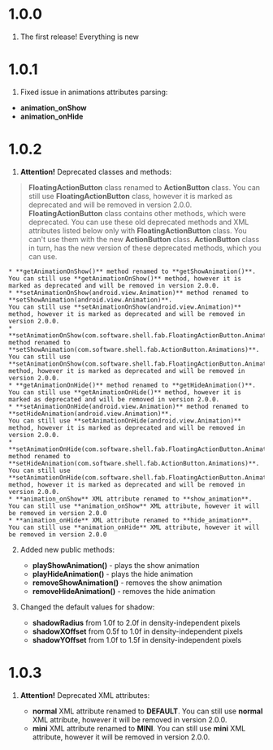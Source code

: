 # 1.0.0

1. The first release! Everything is new

# 1.0.1

1. Fixed issue in animations attributes parsing:

* **animation_onShow**
* **animation_onHide**
	
# 1.0.2

1. **Attention!** Deprecated classes and methods:
> **FloatingActionButton** class renamed to **ActionButton** class. You can still use **FloatingActionButton** class, however it is  marked as deprecated and will be removed in version 2.0.0. **FloatingActionButton** class contains other methods, which were deprecated. You can use these old deprecated methods and XML attributes listed below only with **FloatingActionButton** class. You can't use them with the new **ActionButton** class. 
> **ActionButton** class in turn, has the new version of these deprecated methods, which you can use.
	
	* **getAnimationOnShow()** method renamed to **getShowAnimation()**.
    You can still use **getAnimationOnShow()** method, however it is marked as deprecated and will be removed in version 2.0.0.
	* **setAnimationOnShow(android.view.Animation)** method renamed to **setShowAnimation(android.view.Animation)**.
    You can still use **setAnimationOnShow(android.view.Animation)** method, however it is marked as deprecated and will be removed in version 2.0.0.
	* **setAnimationOnShow(com.software.shell.fab.FloatingActionButton.Animations)** method renamed to **setShowAnimation(com.software.shell.fab.ActionButton.Animations)**.
    You can still use **setAnimationOnShow(com.software.shell.fab.FloatingActionButton.Animations)** method, however it is marked as deprecated and will be removed in version 2.0.0.
	* **getAnimationOnHide()** method renamed to **getHideAnimation()**.
    You can still use **getAnimationOnHide()** method, however it is marked as deprecated and will be removed in version 2.0.0.
	* **setAnimationOnHide(android.view.Animation)** method renamed to **setHideAnimation(android.view.Animation)**.
    You can still use **setAnimationOnHide(android.view.Animation)** method, however it is marked as deprecated and will be removed in version 2.0.0.
    * **setAnimationOnHide(com.software.shell.fab.FloatingActionButton.Animations)** method renamed to **setHideAnimation(com.software.shell.fab.ActionButton.Animations)**.
    You can still use **setAnimationOnHide(com.software.shell.fab.FloatingActionButton.Animations)** method, however it is marked as deprecated and will be removed in version 2.0.0.
    * **animation_onShow** XML attribute renamed to **show_animation**.
    You can still use **animation_onShow** XML attribute, however it will be removed in version 2.0.0
    * **animation_onHide** XML attribute renamed to **hide_animation**.
    You can still use **animation_onHide** XML attribute, however it will be removed in version 2.0.0
    
2. Added new public methods:

	* **playShowAnimation()** - plays the show animation
	* **playHideAnimation()** - plays the hide animation
	* **removeShowAnimation()** - removes the show animation
	* **removeHideAnimation()** - removes the hide animation
    
3. Changed the default values for shadow:

	* **shadowRadius** from 1.0f to 2.0f in density-independent pixels
	* **shadowXOffset** from 0.5f to 1.0f in density-independent pixels
	* **shadowYOffset** from 1.0f to 1.5f in density-independent pixels
	
# 1.0.3

1. **Attention!** Deprecated XML attributes:

	* **normal** XML attribute renamed to **DEFAULT**.
    You can still use **normal** XML attribute, however it will be removed in version 2.0.0.
	* **mini** XML attribute renamed to **MINI**.
    You can still use **mini** XML attribute, however it will be removed in version 2.0.0.
